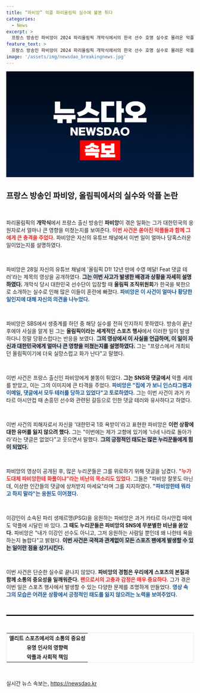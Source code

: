 ```yaml
---
title: “파비앙” 악플 파리올림픽 실수에 불똥 튀다
categories:
  - News
excerpt: >
  프랑스 방송인 파비앙이 2024 파리올림픽 개막식에서의 한국 선수 호명 실수로 몰려온 악플에 당황한 근황을 전했다. 팬들의 응원 속에도 부당한 비난에 고생하는 그의 이야기를 들어보자!
feature_text: >
  프랑스 방송인 파비앙이 2024 파리올림픽 개막식에서의 한국 선수 호명 실수로 몰려온 악플에 당황한 근황을 전했다. 팬들의 응원 속에도 부당한 비난에 고생하는 그의 이야기를 들어보자!
image: '/assets/img/newsdao_breakingnews.jpg'
---
```


<p><img src="/assets/img/newsdao_breakingnews.jpg" alt="flaretime 속보" /></p>

<h2 data-ke-size="size26">프랑스 방송인 파비앙, 올림픽에서의 실수와 악플 논란</h2>

<p data-ke-size="size16">&nbsp;</p>

<p>파리올림픽의 <b>개막식</b>에서 프랑스 출신 방송인 <b>파비앙</b>이 겪은 일화는 그가 대한민국의 응원자로서 얼마나 큰 영향을 미쳤는지를 보여준다. <b><span style="color: #ee2323;">이번 사건은 쏟아진 악플들과 함께 그에게 큰 충격을 주었다.</span></b> 파비앙은 자신의 유튜브 채널에서 이번 일이 얼마나 당혹스러운 일이었는지를 설명하였다.</p>

<p data-ke-size="size16">&nbsp;</p>

<p>파비앙은 28일 자신의 유튜브 채널에 '올림픽 D1! 12년 만에 수영 메달! Feat 댓글 테러'라는 제목의 영상을 공개하였다. <b><span style="background-color: #21538527;">그는 이번 사고가 발생한 배경과 상황을 자세히 설명하였다.</span></b> 개막식 당시 대한민국 선수단이 입장할 때 <b>올림픽 조직위원회</b>가 한국을 북한으로 소개하는 실수로 인해 많은 이들이 혼란에 빠졌다. <b><span style="color: #1a5490;">파비앙은 이 사건이 얼마나 황당한 일인지에 대해 자신의 의견을 나누었다.</span></b></p>

<p data-ke-size="size16">&nbsp;</p>

<p>파비앙은 SBS에서 생중계를 하던 중 해당 실수를 전혀 인지하지 못하였다. 방송이 끝난 후에야 사실을 알게 된 그는 <b>올림픽이라는 세계적인 스포츠 행사</b>에서 이러한 일이 발생하다니 정말 당황스럽다는 반응을 보였다. <b><span style="background-color: #21538527;">그의 영상에서 이 사실을 언급하며, 이 일이 자신과 대한민국에게 얼마나 큰 영향을 미쳤는지를 설명하였다.</span></b> 그는 "프랑스에서 개최되던 올림픽이기에 더욱 실망스럽고 화가 난다"고 말했다.</p>

<p data-ke-size="size16">&nbsp;</p>

<p>이번 사건은 프랑스 출신인 파비앙에게 불똥이 튀었다. <b>그는 SNS와 댓글에서</b> 악플 세례를 받았고, 이는 그의 이미지에 큰 타격을 주었다. <b><span style="color: #1a5490;">파비앙은 "집에 가 보니 인스타그램과 이메일, 댓글에서 모두 테러를 당하고 있었다"고 토로하였다.</span></b> 그는 이번 사건이 과거 카타르 아시안컵 때 손흥민 선수와 관련된 갈등으로 인한 댓글 테러와 유사하다고 하였다.</p>

<p data-ke-size="size16">&nbsp;</p>

<p>이번 사건의 피해자로서 자신을 '대한민국 1호 욕받이'라고 표현한 파비앙은 <b>이런 상황에 대한 유머를 잃지 않으려 했다.</b> 그는 "이번에는 제가 고향에 있기에 '너네 나라로 돌아가라'라는 댓글은 없었다"고 웃으면서 말했다. <b><span style="background-color: #21538527;">그의 긍정적인 태도는 많은 누리꾼들에게 힘이 되었다.</span></b></p>

<p data-ke-size="size16">&nbsp;</p>

<p>파비앙의 영상이 공개된 후, 많은 누리꾼들은 그를 위로하기 위해 댓글을 남겼다. <b><span style="color: #ee2323;">"누가 도대체 파비앙한테 화풀이냐"라는 비난의 목소리도 있었다.</span></b> 그들은 "파비앙 잘못도 아닌데, 이상한 인간들의 댓글에 상처받지 마세요"라며 그를 지지하였다. <b><span style="color: #1a5490;">"파비앙한테 뭐라고 하지 말라"는 응원도 이어졌다.</span></b></p>

<p data-ke-size="size16">&nbsp;</p>

<p>이강인이 소속된 파리 생제르맹(PSG)을 응원하는 파비앙은 과거 카타르 아시안컵 때에도 악플에 시달린 바 있다. <b>그 때도 누리꾼들은 파비앙의 SNS에 무분별한 비난을 쏟았다.</b> 파비앙은 "내가 이강인 선수도 아니고, 그저 응원하는 사람일 뿐인데 왜 나한테 욕을 하는지 놀랍다"고 밝혔다. <b><span style="background-color: #21538527;">이번 사건은 국적과 관계없이 모든 스포츠 팬에게 발생할 수 있는 일이란 점을 상기시킨다.</span></b> </p>

<p data-ke-size="size16">&nbsp;</p>

<p>이번 사건은 단순한 실수로 끝나지 않았다. <b>파비앙의 경험은 우리에게 스포츠의 본질과 함께 소통의 중요성을 일깨워준다.</b> <b><span style="color: #ee2323;">팬으로서의 고충과 감정은 매우 중요하다.</span></b> 그가 겪은 이번 일은 스포츠 행사에서 발생할 수 있는 다양한 문제를 조명하게 만들었다. <b><span style="color: #1a5490;">영상 속 그의 모습은 어려운 상황에서 긍정적인 태도를 잃지 않으려는 노력을 보여주었다.</span></b></p>

<p data-ke-size="size16">&nbsp;</p>

<hr style="height: 3px; border: none; background: #000;"/>

<p data-ke-size="size16">&nbsp;</p>

<table style="width: 100%; border-collapse: collapse; border: 1px solid #e7e7e7;">
<tr>
<td style="text-align: center; height: 17px;"><b>엘리트 스포츠에서의 소통의 중요성</b></td>
</tr>
<tr>
<td style="text-align: center; height: 17px;"><b>유명 인사의 영향력</b></td>
</tr>
<tr>
<td style="text-align: center; height: 17px;"><b>악플과 사회적 책임</b></td>
</tr>
</table>

<p data-ke-size="size16">&nbsp;</p>
실시간 뉴스 속보는, <a href="https://newsdao.kr" rel="dofollow">https://newsdao.kr</a>


